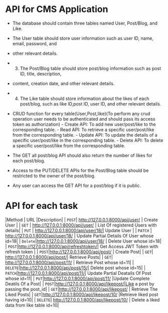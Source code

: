 # API for CMS Application
   - The database should contain three tables named User, Post/Blog, and Like.
   - The User table should store user information such as user ID, name, email, password, and
   - other relevant details.
   - 3. The Post/Blog table should store post/blog information such as post ID, title, description,
   - content, creation date, and other relevant details.
   - 4. The Like table should store information about the likes of each post/blog, such as like ID,post ID, user ID, and other relevant details.
   - CRUD function for every table(User,Post,like)(To perform any crud operation user needs to be authenticated and should pass its access token as authorization)
    - Create API: To add new user/post/like to the corresponding table.
    - Read API: To retrieve a specific user/post/like from the corresponding table.
    - Update API: To update the details of a specific user/post/like in the corresponding table.
    - Delete API: To delete a specific user/post/like from the corresponding table.

   - The GET all post/blog API should also return the number of likes for each post/blog.
   - Access to the PUT/DELETE APIs for the Post/Blog table should be restricted to the owner of the post/blog.
   - Any user can access the GET API for a post/blog if it is public.



# API for each task
 |Method     | URL |Description|
 | `POST`| http://127.0.0.1:8000/api/user/ | Create User |
 | `GET` | http://127.0.0.1:8000/api/user/ | List Of registered Users with details|
 | `PUT` | http://127.0.0.1:8000/api/user/18/| Update User |
 | `PATCH` | http://127.0.0.1:8000/api/user/18/ | Update Partial Details Of User whose id=18|
 | `Delete`|http://127.0.0.1:8000/api/user/18/ | Delete User whose id=18|
 | `POST`|http://127.0.0.1:8000/api/refreshtoken/| Get Access JWT Token with refresh token |
 | `POST`|http://127.0.0.1:8000/api/post/ | Create Post|
 | `GET`| http://127.0.0.1:8000/api/post/| Retrieve Posts|
 | `GET`| http://127.0.0.1:8000/api/post/11/ | Retrieve Post whose id=11|
 | `DELETE`|http://127.0.0.1:8000/api/post/15/| Delete post whose id=15|
 | `PATCH`|http://127.0.0.1:8000/api/post/11/| Update Partial Deatails Of Post whose id=11|
 | `PUT`|http://127.0.0.1:8000/api/post/11/ |Update Complete Deatils Of a Post|
 | `POST`|http://127.0.0.1:8000/api/likepost/|Like a post by passing the post_id|
 | `GET`|http://127.0.0.1:8000/api/likepost/ | Retrieve The Liked Posts|
 | `GET`|http://127.0.0.1:8000/api/likepost/10/ |Retrieve liked post having id=10|
 | `DELETE`| http://127.0.0.1:8000/api/likepost/10/ | Delete a liked data from like table id=10|


